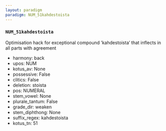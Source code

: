 ```yaml
---
layout: paradigm
paradigm: NUM_51kahdestoista
---
```

### ` NUM_51kahdestoista `

Optimisation hack for exceptional compound ’kahdestoista’ that inflects in all parts with agreement
* harmony: back
* upos: NUM
* kotus_av: None
* possessive: False
* clitics: False
* deletion: stoista
* pos: NUMERAL
* stem_vowel: None
* plurale_tantum: False
* grade_dir: weaken
* stem_diphthong: None
* suffix_regex: kahdestoista
* kotus_tn: 51

